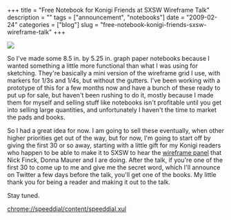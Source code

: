 +++
title = "Free Notebook for Konigi Friends at SXSW Wireframe Talk"
description = ""
tags = ["announcement", "notebooks"]
date = "2009-02-24"
categories = ["blog"]
slug = "free-notebook-konigi-friends-sxsw-wireframe-talk"
+++



  <div class="notebook-screenshot"><a href="chrome://speeddial/content/speeddial.xul"><img src="//konigi.com/media/notebook/konigi-notebooks-sxsw.jpg" class="notebook-image" /></a></div><p>So I've made some 8.5 in. by 5.25 in. graph paper notebooks because I wanted something a little more functional than what I was using for sketching. They're basically a mini version of the wireframe grid I use, with markers for 1/3s and 1/4s, but without the gutters. I've been working with a prototype of this for a few months now and have a bunch of these ready to put up for sale, but haven't been rushing to do it, mostly because I made them for myself and selling stuff like notebooks isn't profitable until you get into selling large quantities, and unfortunately I haven't the time to market the pads and books.</p>
<p>So I had a great idea for now. I am going to sell these eventually, when other higher priorities get out of the way, but for now, I'm going to start off by giving the first 30 or so away, starting with a little gift for my Konigi readers who happen to be able to make it to SXSW to hear the <a href="http://panelpicker.sxsw.com/ideas/view/2186">wireframe panel</a> that Nick Finck, Donna Maurer and I are doing. After the talk, if you're one of the first 30 to come up to me and give me the secret word, which I'll announce on Twitter a few days before the talk, you'll get one of the books. My little thank you for being a reader and making it out to the talk.</p>
<p>Stay tuned.</p>
    
  <a href="chrome://speeddial/content/speeddial.xul">chrome://speeddial/content/speeddial.xul</a>
